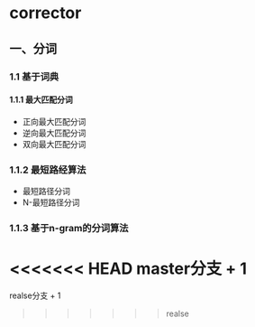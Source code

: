 # corrector

## 一、分词

### 1.1 基于词典

#### 1.1.1 最大匹配分词
- 正向最大匹配分词
- 逆向最大匹配分词
- 双向最大匹配分词

### 1.1.2 最短路经算法
- 最短路径分词
- N-最短路径分词

### 1.1.3 基于n-gram的分词算法
<<<<<<< HEAD
master分支 + 1
=======
realse分支 + 1
>>>>>>> realse
